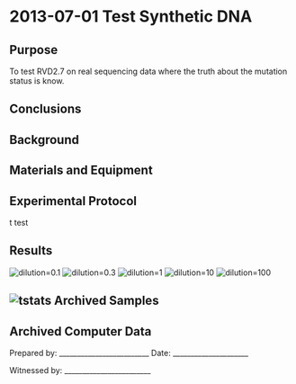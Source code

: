 2013-07-01 Test Synthetic DNA
==============================

Purpose
------------
To test RVD2.7 on real sequencing data where the truth about the mutation status is know.

Conclusions
-----------------

Background
-----------------

Materials and Equipment
------------------------------


Experimental Protocol
---------------------------
t test

Results
-----------
![dilution=0.1](http://i.imgur.com/KZpsic0.jpg)
![dilution=0.3](http://i.imgur.com/LJdlpix.jpg)
![dilution=1](http://i.imgur.com/5xH6g1b.jpg)
![dilution=10](http://i.imgur.com/0B7Ycm6.jpg)
![dilution=100](http://i.imgur.com/kPuocDG.jpg)

![tstats](http://i.imgur.com/kHDRhYj.jpg)
Archived Samples
-------------------------

Archived Computer Data
------------------------------


Prepared by: _________________________ Date: _____________________


Witnessed by: ________________________
